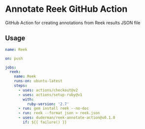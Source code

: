 # Annotate Reek GitHub Action

GitHub Action for creating annotations from Reek results JSON file

## Usage

```yml
name: Reek

on: push

jobs:
  reek:
    name: Reek
    runs-on: ubuntu-latest
    steps:
      - uses: actions/checkout@v2
      - uses: actions/setup-ruby@v1
        with:
          ruby-version: '2.7'
      - run: gem install reek --no-doc
      - run: reek --format json > reek.json
      - uses: duderman/reek-annotate-action@v0.1.0
        if: ${{ failure() }}
```
